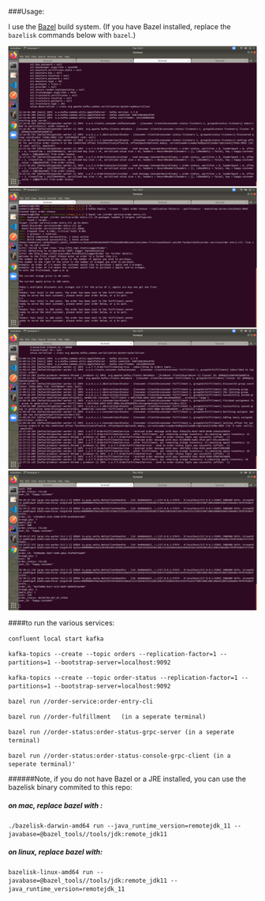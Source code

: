 ###Usage:

I use the [Bazel](https://bazel.build/) build system. (If you have Bazel installed,
replace the `bazelisk` commands below with `bazel`.)

![Alt text](screenshot1.png?raw=true "order-status-service")
![Alt text](screenshot2.png?raw=true "order-entry-cli")
![Alt text](screenshot3.png?raw=true "fulfillment-service")
![Alt text](screenshot4.png?raw=true "order-status-grpc-listener")

####to run the various services:


`confluent local start kafka`

`kafka-topics --create --topic orders --replication-factor=1 --partitions=1 --bootstrap-server=localhost:9092`

`kafka-topics --create --topic order-status --replication-factor=1 --partitions=1 --bootstrap-server=localhost:9092`

`bazel run //order-service:order-entry-cli`

`bazel run //order-fulfillment   (in a seperate terminal)`

`bazel run //order-status:order-status-grpc-server (in a seperate terminal)`

`bazel run //order-status:order-status-console-grpc-client (in a seperate terminal)'`


######Note, if you do not have Bazel or a JRE installed, you can use the bazelisk binary commited to this repo:

##### on mac, replace bazel with :
`./bazelisk-darwin-amd64 run --java_runtime_version=remotejdk_11 --javabase=@bazel_tools//tools/jdk:remote_jdk11
`

##### on linux, replace bazel with:
`bazelisk-linux-amd64 run --javabase=@bazel_tools//tools/jdk:remote_jdk11 --java_runtime_version=remotejdk_11`